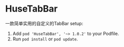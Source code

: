# HuseTabBar
一款简单实用的自定义的TabBar
setup:
   1. Add `pod 'HuseTabBar', '~> 1.0.2'` to your Podfile.
   2. Run `pod install` or `pod update`.
